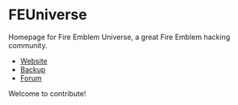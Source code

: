 # FEUniverse

Homepage for Fire Emblem Universe, a great Fire Emblem hacking community.

- [Website](https://feuniverse.netlify.app)
- [Backup](https://laqieer.github.io/FEUniverse/)
- [Forum](https://feuniverse.us)

Welcome to contribute!
